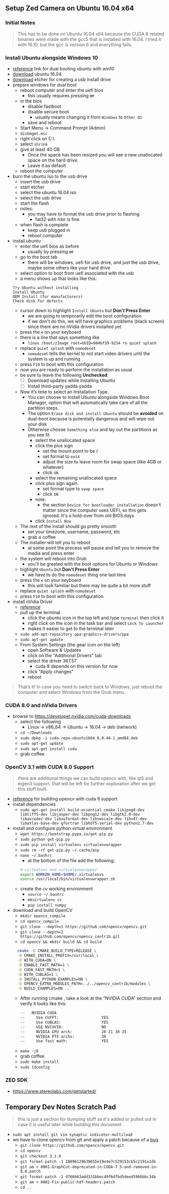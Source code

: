 ## Setup Zed Camera on Ubuntu 16.04 x64

### Initial Notes

> This has to be done on Ubuntu 16.04 x64 because the CUDA 8 related binaries were made with the gcc5 that is installed with 16.04. I tried it with 16.10, but the gcc is version 6 and everything fails.

### Install Ubuntu alongside Windows 10
- [reference](http://www.tecmint.com/install-ubuntu-16-04-alongside-with-windows-10-or-8-in-dual-boot/) link for dual booting ubuntu with win10
- [download](http://releases.ubuntu.com/16.04/ubuntu-16.04.1-desktop-amd64.iso) ubuntu 16.04
- [download](https://etcher.io/) etcher for creating a usb install drive
- prepare windows for dual boot
  - reboot computer and enter the uefi bios
    - this usually requires pressing <del> or <F2>
  - in the bios
    - disable fastboot
    - disable secure boot
      - usually means changing it from `Windows` to `Other OS`
    - save and reboot
  - Start Menu -> Command Prompt (Admin)
  - `diskmgmt.msc`
  - right click on C:\
  - select `shrink`
  - give at least 40 GB
    - Once the space has been resized you will see a new unallocated space on the hard drive.
    - Leave it as default
  - reboot the computer
- burn the ubuntu iso to the usb drive
  - insert the usb drive
  - start etcher
  - select the ubuntu 16.04 iso
  - select the usb drive
  - start the flash
  - notes:
    - you may have to format the usb drive prior to flashing
      - fat32 with mbr is fine
  - when flash is complete
    - keep usb plugged in
    - reboot computer
- install ubuntu
  - enter the uefi bios as before
    - usually by pressing <del> or <F2>
  - go to the boot tab
    - there will be windows, uefi for usb drive, and just the usb drive, maybe some others like your hard drive
  - select option to boot from uefi associated with the usb
  - a menu shows up that looks like this:
  ```
  Try Ubuntu without installing
  Install Ubuntu
  OEM Install (for manufacturers)
  Check disk for defects
  ```
  - cursor down to highlight `Install Ubuntu` but **Don't Press Enter**
    - we are going to temporarily edit the boot configuration
    - if we don't do this, we will have graphics problems (black screen) since there are no nVidia drivers installed yet
  - press the `e` on your keyboard
  - there is a line that says something like
    - `linux /boot/zImage root=UUID=904bf39-9234 ro quiet splash`
  - replace `quiet splash` with `nomodeset`
    - `nomodeset` tells the kernel to not start video drivers until the system is up and running
  - press `F10` to boot with this configuration
  - now you are ready to perform the installation as usual
  - be sure to leave the following **Unchecked**:
    - [ ] Download updates while installing Ubuntu
    - [ ] Install third-party yadda yadda
  - Now it’s time to select an Installation Type.
    - You can choose to Install Ubuntu alongside Windows Boot Manager, option that will automatically take care of all the partition steps.
    - The option `Erase disk and install Ubuntu` should be **avoided** on dual-boot because is potentially dangerous and will wipe out your disk
    - Otherwise choose `Something else` and lay out the partitions as you see fit
      - select the unallocated space
      - click the plus sign
        - set the mount point to be /
        - set format to `ext4`
        - adjust the size to leave room for swap space (like 4GB or whatever)
        - click ok
      - select the remaining unallocated space
      - click plus sign again
        - set format type to `swap space`
        - click ok
      - note:
        - the section `Device for bootloader installation` doesn't matter since the computer uses UEFI, so this gets ignored. It's a hold-over from old BIOS days
      - click `Install Now`
  - The rest of the install should go pretty smooth
    - set your timezone, username, password, etc
    - grab a coffee
  - The installer will tell you to reboot
    - at some point the process will pause and tell you to remove the media and press enter
  - the system will reboot into Grub
    - you'll be greeted with the boot options for Ubuntu or Windows
  - highlight `Ubuntu` but **Don't Press Enter**
    - we have to do the `nomodeset` thing one last time
  - press the `e` on your keyboard
    - this will look familiar but there may be quite a bit more stuff
  - replace `quiet splash` with `nomodeset`
  - press `F10` to boot with this configuration
- install nVidia Driver
  - [reference](http://www.webupd8.org/2016/06/how-to-install-latest-nvidia-drivers-in.html)
  - pull up the terminal
    - click the ubuntu icon in the top left and type `terminal` then click it
    - right click on the icon in the task bar and select `Lock to Launcher`
    - makes it easier to get to the terminal later
  - `sudo add-apt-repository ppa:graphics-drivers/ppa`
  - `sudo apt-get update`
  - From System Settings (the gear icon on the left)
    - open Software & Updates
    - click on the "Additional Drivers" tab
    - select the driver 367.57
      - cuda 8 depends on this version for now
    - click "Apply changes"
    - reboot

> That’s it! In case you need to switch back to Windows, just reboot the computer and select Windows from the Grub menu.

### CUDA 8.0 and nVidia Drivers

- browse to https://developer.nvidia.com/cuda-downloads
  - select the following
    - Linux -> x86_64 -> Ubuntu -> 16.04 -> deb (network)
  - `cd ~/Downloads`
  - `sudo dpkg -i cuda-repo-ubuntu1604_8.0.44-1_amd64.deb`
  - `sudo apt-get update`
  - `sudo apt-get install cuda`
  - grab coffee

### OpenCV 3.1 with CUDA 8.0 Support

> there are additional things we can build opencv with, like qt5 and eigen3 support. that will be left for further exploration after we get this stuff built.

- [reference](http://www.pyimagesearch.com/2016/07/11/compiling-opencv-with-cuda-support/) for building opencv with cuda 8 support
- install dependencies
  - `sudo apt-get install build-essential cmake libjpeg8-dev libtiff5-dev libjasper-dev libpng12-dev libgtk2.0-dev libavcodec-dev libavformat-dev libswscale-dev libv4l-dev libatlas-base-dev gfortran libhdf5-serial-dev python2.7-dev`
- install and configure python virtual environment
  - `wget https://bootstrap.pypa.io/get-pip.py`
  - `sudo python get-pip.py`
  - `sudo pip install virtualenv virtualenvwrapper`
  - `sudo rm -rf get-pip.py ~/.cache/pip`
  - `nano ~/.bashrc`
    - at the bottom of the file add the following:
    ```bash
    # virtualenv and virtualenvwrapper
    export WORKON_HOME=$HOME/.virtualenvs
    source /usr/local/bin/virtualenvwrapper.sh
    ```
  - create the cv working environment
    - `source ~/.bashrc`
    - `mkvirtualenv cv`
    - `pip install numpy`
- download and build OpenCV
  - `mkdir opencv_compile`
  - `cd opencv_compile`
  - `git clone --depth=1 https://github.com/opencv/opencv.git`
  - `git clone --depth=1 https://github.com/opencv/opencv_contrib.git`
  - `cd opencv && mkdir build && cd build`
  ```bash
    cmake -D CMAKE_BUILD_TYPE=RELEASE \
    -D CMAKE_INSTALL_PREFIX=/usr/local \
    -D WITH_CUDA=ON \
    -D ENABLE_FAST_MATH=1 \
    -D CUDA_FAST_MATH=1 \
    -D WITH_CUBLAS=1 \
    -D INSTALL_PYTHON_EXAMPLES=ON \
    -D OPENCV_EXTRA_MODULES_PATH=../../opencv_contrib/modules \
    -D BUILD_EXAMPLES=ON ..
  ```
  - After running cmake , take a look at the “NVIDIA CUDA” section and verify it looks like this:
    ```bash
    --   NVIDIA CUDA
    --     Use CUFFT:                   YES
    --     Use CUBLAS:                  YES
    --     USE NVCUVID:                 NO
    --     NVIDIA GPU arch:             20 21 30 35
    --     NVIDIA PTX archs:            30
    --     Use fast math:               YES
    ```
  - `make -j8`
  - grab coffee
  - `sudo make install`
  - `sudo ldconfig`

### ZED SDK
- https://www.stereolabs.com/getstarted/





## Temporary Dev Notes Scratch Pad
> this is just a section for dumping stuff as it's added or pulled out in case it is useful later while building this document

- `sudo apt install git vim synaptic indicator-multiload`
- we have to clone opencv from git and apply a patch because of a [bug](https://github.com/opencv/opencv/issues/6677)
  - `git clone https://github.com/opencv/opencv.git`
  - `cd opencv`
  - `git checkout 3.1.0`
  - `git format-patch -1 10896129b39655e19e4e7c529153cb5c2191a1db`
  - `git am < 0001-GraphCut-deprecated-in-CUDA-7.5-and-removed-in-8.0.patch`
  - `git format-patch -1 d766663add331bbec49f6dfbd5dee45966bbc34b`
  - `git am < 0002-Fix-public-hdf-headers.patch`
  - `cd ..`
